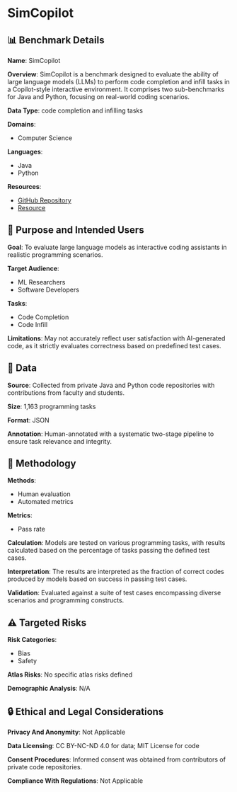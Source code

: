 # SimCopilot

## 📊 Benchmark Details

**Name**: SimCopilot

**Overview**: SimCopilot is a benchmark designed to evaluate the ability of large language models (LLMs) to perform code completion and infill tasks in a Copilot-style interactive environment. It comprises two sub-benchmarks for Java and Python, focusing on real-world coding scenarios.

**Data Type**: code completion and infilling tasks

**Domains**:
- Computer Science

**Languages**:
- Java
- Python

**Resources**:
- [GitHub Repository](https://github.com/mj33rice/Sim-CoPilot)
- [Resource](https://huggingface.co/datasets/mj33/SimCoPilot)

## 🎯 Purpose and Intended Users

**Goal**: To evaluate large language models as interactive coding assistants in realistic programming scenarios.

**Target Audience**:
- ML Researchers
- Software Developers

**Tasks**:
- Code Completion
- Code Infill

**Limitations**: May not accurately reflect user satisfaction with AI-generated code, as it strictly evaluates correctness based on predefined test cases.

## 💾 Data

**Source**: Collected from private Java and Python code repositories with contributions from faculty and students.

**Size**: 1,163 programming tasks

**Format**: JSON

**Annotation**: Human-annotated with a systematic two-stage pipeline to ensure task relevance and integrity.

## 🔬 Methodology

**Methods**:
- Human evaluation
- Automated metrics

**Metrics**:
- Pass rate

**Calculation**: Models are tested on various programming tasks, with results calculated based on the percentage of tasks passing the defined test cases.

**Interpretation**: The results are interpreted as the fraction of correct codes produced by models based on success in passing test cases.

**Validation**: Evaluated against a suite of test cases encompassing diverse scenarios and programming constructs.

## ⚠️ Targeted Risks

**Risk Categories**:
- Bias
- Safety

**Atlas Risks**:
No specific atlas risks defined

**Demographic Analysis**: N/A

## 🔒 Ethical and Legal Considerations

**Privacy And Anonymity**: Not Applicable

**Data Licensing**: CC BY-NC-ND 4.0 for data; MIT License for code

**Consent Procedures**: Informed consent was obtained from contributors of private code repositories.

**Compliance With Regulations**: Not Applicable
